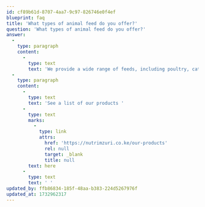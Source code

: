 ```yaml
---
id: cf89b61d-8707-4aa7-9c97-826746e0f4ef
blueprint: faq
title: 'What types of animal feed do you offer?'
question: 'What types of animal feed do you offer?'
answer:
  -
    type: paragraph
    content:
      -
        type: text
        text: 'We provide a wide range of feeds, including poultry, cattle, pig, and fish feed, formulated to meet the nutritional needs of each species at different growth stages.'
  -
    type: paragraph
    content:
      -
        type: text
        text: 'See a list of our products '
      -
        type: text
        marks:
          -
            type: link
            attrs:
              href: 'https://nutrimzuri.co.ke/our-products'
              rel: null
              target: _blank
              title: null
        text: here
      -
        type: text
        text: ' '
updated_by: ffb86834-185f-48aa-b383-224d5267976f
updated_at: 1732962317
---
```

